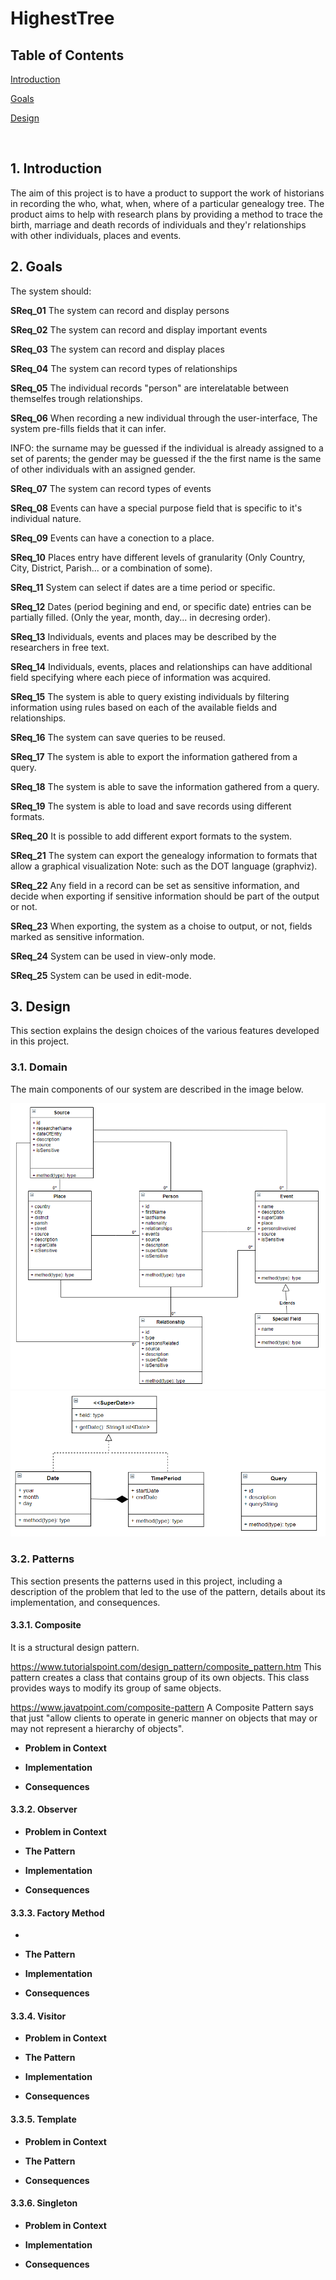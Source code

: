 # HighestTree

## Table of Contents
[Introduction](#Introduction)

[Goals](#Goals)

[Design](#Design)

<br>

## 1. Introduction

The aim of this project is to have a product to support the work of historians in recording the who, what, when, where of a particular genealogy tree. 
The product aims to help with research plans by providing a method to trace the birth, marriage and death records of individuals and they'r relationships with other individuals, places and events. 



## 2. Goals

The system should:

**SReq_01**	The system can record and display persons

**SReq_02**	The system can record and display important events

**SReq_03**	The system can record and display places

**SReq_04**	The system can record types of relationships

**SReq_05**	The individual records "person" are interelatable between themselfes trough relationships. 

**SReq_06**	When recording a new individual through the user-interface, The system pre-fills fields that it can infer.

INFO: the surname may be guessed if the individual is already assigned to a set of parents; the gender may be guessed if the the first name is the same of other individuals with an assigned gender.

**SReq_07**	The system can record types of events

**SReq_08**	Events can have a special purpose field that is specific to it's individual nature.

**SReq_09**	Events can have a conection to a place.

**SReq_10**	Places entry have different levels of granularity (Only Country, City, District, Parish... or a combination of some).

**SReq_11**	System can select if dates are a time period or specific.

**SReq_12**	Dates (period begining and end, or specific date) entries can be partially filled. (Only the year, month, day... in decresing order).

**SReq_13**	Individuals, events and places may be described by the researchers in free text.

**SReq_14**	Individuals, events, places and relationships can have additional field specifying where each piece of information was acquired.

**SReq_15**	The system is able to query existing individuals by filtering information using rules based on each of the available fields and relationships.

**SReq_16**	The system can save queries to be reused.

**SReq_17**	The system is able to export the information gathered from a query.

**SReq_18**	The system is able to save the information gathered from a query.

**SReq_19**	The system is able to load and save records using different formats.

**SReq_20**	It is possible to add different export formats to the system.

**SReq_21**	The system can export the genealogy information to formats that allow a graphical visualization Note: such as the DOT language (graphviz).

**SReq_22**	Any field in a record can be set as sensitive information, and decide when exporting if sensitive information should be part of the output or not.

**SReq_23**	When exporting, the system as a choise to output, or not, fields marked as sensitive information.

**SReq_24**	System can be used in view-only mode.

**SReq_25**	System can be used in edit-mode.


## 3. Design 
This section explains the design choices of the various
 features developed in this project.
 
### 3.1. Domain

The main components of our system are described in the image below.

![Classes_BL1_Freeze_Classes_3](https://github.com/ADS2022/HighestTree/blob/master/img/Classes_BL1_Freeze_Classes_3.png)
![Classes_BL1_Freeze_Classes_2](https://github.com/ADS2022/HighestTree/blob/master/img/Classes_BL1_Freeze_Classes_2.png)


### 3.2. Patterns

This section presents the patterns used in this project, including a description
of the problem that led to the use of the pattern, details about its implementation,
and consequences.

#### 3.3.1. Composite
It is a structural design pattern. 

https://www.tutorialspoint.com/design_pattern/composite_pattern.htm
This pattern creates a class that contains group of its own objects. This class provides ways to modify its group of same objects.

https://www.javatpoint.com/composite-pattern
A Composite Pattern says that just "allow clients to operate in generic manner on objects that may or may not represent a hierarchy of objects".

- **Problem in Context**
   
- **Implementation**
  
- **Consequences**
   

    
#### 3.3.2. Observer
- **Problem in Context**
 
- **The Pattern**
   
- **Implementation**

- **Consequences**
  
#### 3.3.3. Factory Method
-
- **The Pattern**
 
- **Implementation**
   
- **Consequences**
  
 

#### 3.3.4. Visitor
- **Problem in Context**
  
  
- **The Pattern**

    
- **Implementation**
 
- **Consequences**
   

#### 3.3.5. Template
- **Problem in Context**
 
- **The Pattern**

- **Consequences**

#### 3.3.6. Singleton
- **Problem in Context**
   
- **Implementation**
  
- **Consequences**
